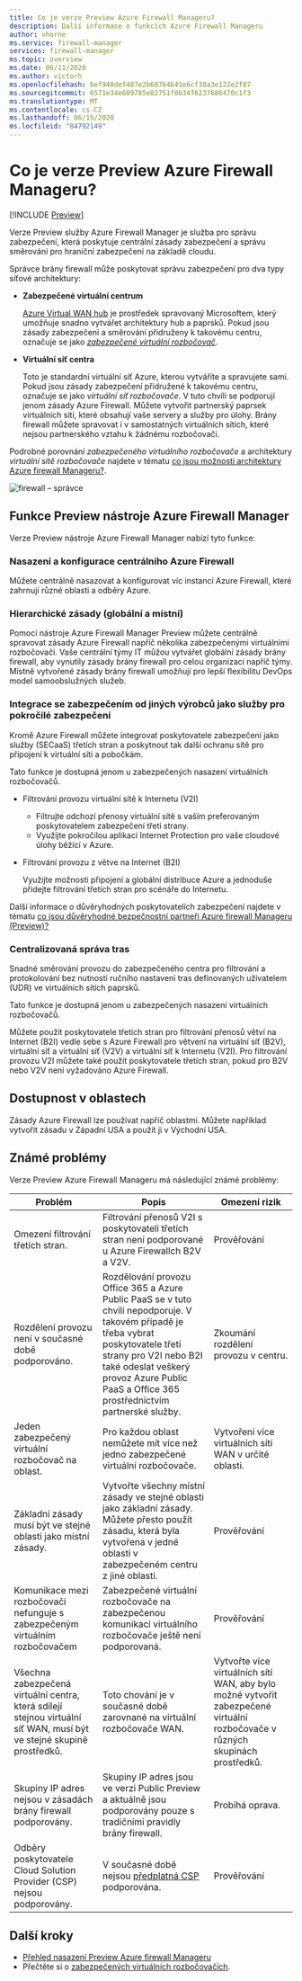 ```yaml
---
title: Co je verze Preview Azure Firewall Manageru?
description: Další informace o funkcích Azure Firewall Manageru
author: vhorne
ms.service: firewall-manager
services: firewall-manager
ms.topic: overview
ms.date: 06/11/2020
ms.author: victorh
ms.openlocfilehash: bef948def487e2b60764641e6cf38a3e122e2f87
ms.sourcegitcommit: 6571e34e609785e82751f0b34f6237686470c1f3
ms.translationtype: MT
ms.contentlocale: cs-CZ
ms.lasthandoff: 06/15/2020
ms.locfileid: "84792149"
---
```

# <a name="what-is-azure-firewall-manager-preview"></a>Co je verze Preview Azure Firewall Manageru?

[!INCLUDE [Preview](../../includes/firewall-manager-preview-notice.md)]

Verze Preview služby Azure Firewall Manager je služba pro správu zabezpečení, která poskytuje centrální zásady zabezpečení a správu směrování pro hraniční zabezpečení na základě cloudu. 

Správce brány firewall může poskytovat správu zabezpečení pro dva typy síťové architektury:

- **Zabezpečené virtuální centrum**

   [Azure Virtual WAN hub](../virtual-wan/virtual-wan-about.md#resources) je prostředek spravovaný Microsoftem, který umožňuje snadno vytvářet architektury hub a paprsků. Pokud jsou zásady zabezpečení a směrování přidruženy k takovému centru, označuje se jako *[zabezpečené virtuální rozbočovač](secured-virtual-hub.md)*. 
- **Virtuální síť centra**

   Toto je standardní virtuální síť Azure, kterou vytváříte a spravujete sami. Pokud jsou zásady zabezpečení přidružené k takovému centru, označuje se jako *virtuální síť rozbočovače*. V tuto chvíli se podporují jenom zásady Azure Firewall. Můžete vytvořit partnerský paprsek virtuálních sítí, které obsahují vaše servery a služby pro úlohy. Brány firewall můžete spravovat i v samostatných virtuálních sítích, které nejsou partnerského vztahu k žádnému rozbočovači.

Podrobné porovnání *zabezpečeného virtuálního rozbočovače* a architektury *virtuální sítě rozbočovače* najdete v tématu [co jsou možnosti architektury Azure firewall Manageru?](vhubs-and-vnets.md).

![firewall – správce](media/overview/trusted-security-partners.png)

## <a name="azure-firewall-manager-preview-features"></a>Funkce Preview nástroje Azure Firewall Manager

Verze Preview nástroje Azure Firewall Manager nabízí tyto funkce:

### <a name="central-azure-firewall-deployment-and-configuration"></a>Nasazení a konfigurace centrálního Azure Firewall

Můžete centrálně nasazovat a konfigurovat víc instancí Azure Firewall, které zahrnují různé oblasti a odběry Azure. 

### <a name="hierarchical-policies-global-and-local"></a>Hierarchické zásady (globální a místní)

Pomocí nástroje Azure Firewall Manager Preview můžete centrálně spravovat zásady Azure Firewall napříč několika zabezpečenými virtuálními rozbočovači. Vaše centrální týmy IT můžou vytvářet globální zásady brány firewall, aby vynutily zásady brány firewall pro celou organizaci napříč týmy. Místně vytvořené zásady brány firewall umožňují pro lepší flexibilitu DevOps model samoobslužných služeb.

### <a name="integrated-with-third-party-security-as-a-service-for-advanced-security"></a>Integrace se zabezpečením od jiných výrobců jako služby pro pokročilé zabezpečení

Kromě Azure Firewall můžete integrovat poskytovatele zabezpečení jako služby (SECaaS) třetích stran a poskytnout tak další ochranu sítě pro připojení k virtuální síti a pobočkám.

Tato funkce je dostupná jenom u zabezpečených nasazení virtuálních rozbočovačů.

- Filtrování provozu virtuální sítě k Internetu (V2I)

   - Filtrujte odchozí přenosy virtuální sítě s vaším preferovaným poskytovatelem zabezpečení třetí strany.
   - Využijte pokročilou aplikaci Internet Protection pro vaše cloudové úlohy běžící v Azure.

- Filtrování provozu z větve na Internet (B2I)

   Využijte možnosti připojení a globální distribuce Azure a jednoduše přidejte filtrování třetích stran pro scénáře do Internetu.

Další informace o důvěryhodných poskytovatelích zabezpečení najdete v tématu [co jsou důvěryhodné bezpečnostní partneři Azure firewall Manageru (Preview)?](trusted-security-partners.md)

### <a name="centralized-route-management"></a>Centralizovaná správa tras

Snadné směrování provozu do zabezpečeného centra pro filtrování a protokolování bez nutnosti ručního nastavení tras definovaných uživatelem (UDR) ve virtuálních sítích paprsků. 

Tato funkce je dostupná jenom u zabezpečených nasazení virtuálních rozbočovačů.

Můžete použít poskytovatele třetích stran pro filtrování přenosů větví na Internet (B2I) vedle sebe s Azure Firewall pro větvení na virtuální síť (B2V), virtuální síť a virtuální síť (V2V) a virtuální síť k Internetu (V2I). Pro filtrování provozu V2I můžete také použít poskytovatele třetích stran, pokud pro B2V nebo V2V není vyžadováno Azure Firewall. 

## <a name="region-availability"></a>Dostupnost v oblastech

Zásady Azure Firewall lze používat napříč oblastmi. Můžete například vytvořit zásadu v Západní USA a použít ji v Východní USA. 

## <a name="known-issues"></a>Známé problémy

Verze Preview Azure Firewall Manageru má následující známé problémy:

|Problém  |Popis  |Omezení rizik  |
|---------|---------|---------|
|Omezení filtrování třetích stran.|Filtrování přenosů V2I s poskytovateli třetích stran není podporované u Azure Firewallch B2V a V2V.|Prověřování|
|Rozdělení provozu není v současné době podporováno.|Rozdělování provozu Office 365 a Azure Public PaaS se v tuto chvíli nepodporuje. V takovém případě je třeba vybrat poskytovatele třetí strany pro V2I nebo B2I také odeslat veškerý provoz Azure Public PaaS a Office 365 prostřednictvím partnerské služby.|Zkoumání rozdělení provozu v centru.
|Jeden zabezpečený virtuální rozbočovač na oblast.|Pro každou oblast nemůžete mít více než jedno zabezpečené virtuální rozbočovače.|Vytvoření více virtuálních sítí WAN v určité oblasti.|
|Základní zásady musí být ve stejné oblasti jako místní zásady.|Vytvořte všechny místní zásady ve stejné oblasti jako základní zásady. Můžete přesto použít zásadu, která byla vytvořena v jedné oblasti v zabezpečeném centru z jiné oblasti.|Prověřování|
|Komunikace mezi rozbočovači nefunguje s zabezpečeným virtuálním rozbočovačem|Zabezpečené virtuální rozbočovače na zabezpečenou komunikaci virtuálního rozbočovače ještě není podporovaná.|Prověřování|
|Všechna zabezpečená virtuální centra, která sdílejí stejnou virtuální síť WAN, musí být ve stejné skupině prostředků.|Toto chování je v současné době zarovnané na virtuální rozbočovače WAN.|Vytvořte více virtuálních sítí WAN, aby bylo možné vytvořit zabezpečené virtuální rozbočovače v různých skupinách prostředků.|
|Skupiny IP adres nejsou v zásadách brány firewall podporovány.|Skupiny IP adres jsou ve verzi Public Preview a aktuálně jsou podporovány pouze s tradičními pravidly brány firewall.|Probíhá oprava.
|Odběry poskytovatele Cloud Solution Provider (CSP) nejsou podporovány.|V současné době nejsou [předplatná CSP](https://azure.microsoft.com/offers/ms-azr-0145p/) podporována.|Prověřování

## <a name="next-steps"></a>Další kroky

- [Přehled nasazení Preview Azure firewall Manageru](deployment-overview.md)
- Přečtěte si o [zabezpečených virtuálních rozbočovačích](secured-virtual-hub.md).